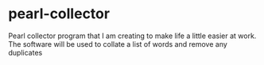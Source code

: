 # pearl-collector
Pearl collector program that I am creating to make life a little easier at work. The software will be used to collate a list of words and remove any duplicates
